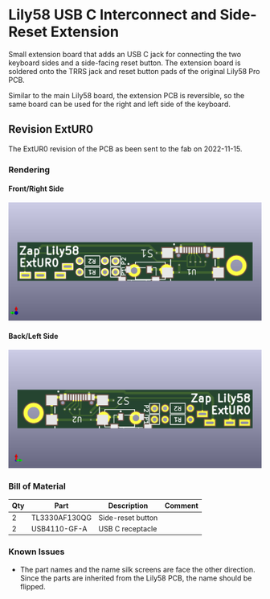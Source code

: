 # Lily58 USB C Interconnect and Side-Reset Extension

Small extension board that adds an USB C jack for connecting the two keyboard sides
and a side-facing reset button.
The extension board is soldered onto the TRRS jack and reset button pads of the original Lily58 Pro PCB.

Similar to the main Lily58 board, the extension PCB is reversible,
so the same board can be used for the right and left side of the keyboard.

## Revision ExtUR0

The ExtUR0 revision of the PCB as been sent to the fab on 2022-11-15.

### Rendering

#### Front/Right Side
![Front!](/Lily58_Pro_USB_C_Reset_Ext/revisions/ExtUR0/front.png "Front aka Right Hand Side")

#### Back/Left Side
![Back!](/Lily58_Pro_USB_C_Reset_Ext/revisions/ExtUR0/back.png "Back aka Left Hand Side")

### Bill of Material

| Qty | Part          | Description       | Comment |
| --- | ------------- | ----------------  | ---
|   2 | TL3330AF130QG | Side-reset button |
|   2 | USB4110-GF-A  | USB C receptacle  |

### Known Issues

* The part names and the name silk screens are face the other direction. Since the parts are inherited from the Lily58 PCB, the name should be flipped.